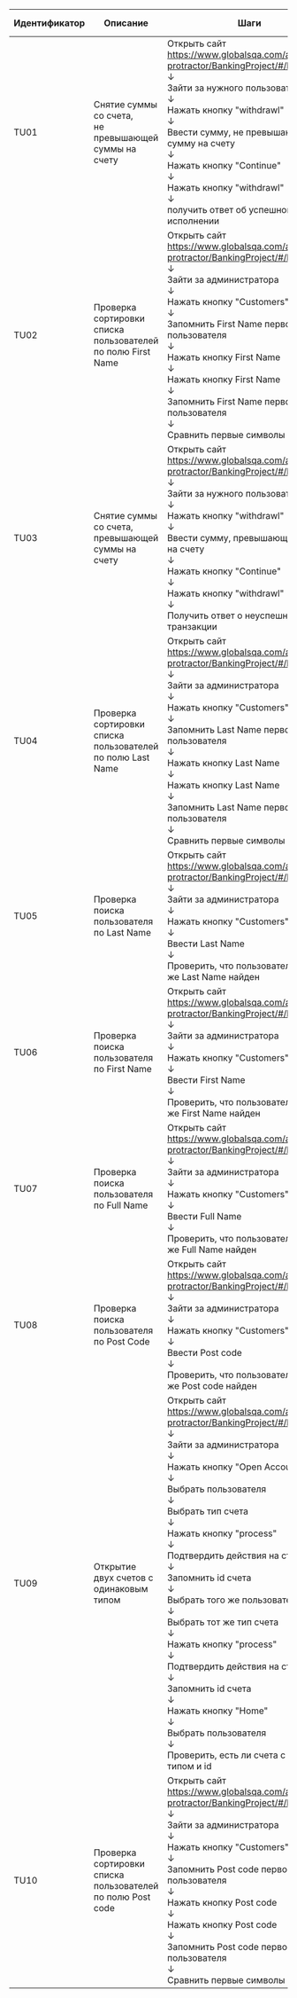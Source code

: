 | Идентификатор | Описание                                                    | Шаги                                                                                                                                                                                                                                                                                                                                                                                                                                                                                                                                                                                                          | Входные данные                                    | Ожидаемые результаты                                                                                  | Фактические результаты                       | Статус          |
|---------------|-------------------------------------------------------------|---------------------------------------------------------------------------------------------------------------------------------------------------------------------------------------------------------------------------------------------------------------------------------------------------------------------------------------------------------------------------------------------------------------------------------------------------------------------------------------------------------------------------------------------------------------------------------------------------------------|---------------------------------------------------|-------------------------------------------------------------------------------------------------------|----------------------------------------------|-----------------|
| TU01          | Снятие суммы со счета, <br>не превышающей суммы на счету    | Открыть сайт <br>https://www.globalsqa.com/angularJs-protractor/BankingProject/#/login<br>↓<br>Зайти за нужного пользователя<br>↓<br>Нажать кнопку "withdrawl"<br>↓<br>Ввести сумму, не превышающую сумму на счету<br>↓<br>Нажать кнопку "Continue"<br>↓<br>Нажать кнопку "withdrawl"<br>↓<br>получить ответ об успешном исполнении                                                                                                                                                                                                                                                                           | Сумма = 1                                         | Пользователь должен получить сообщение <br>об успешном снятии со счета                                | Как ожидали                                  | Пройден успешно |
| TU02          | Проверка сортировки списка пользователей по полю First Name | Открыть сайт<br>https://www.globalsqa.com/angularJs-protractor/BankingProject/#/login<br>↓<br>Зайти за администратора<br>↓<br>Нажать кнопку "Customers"<br>↓<br>Запомнить First Name первого пользователя<br>↓<br>Нажать кнопку First Name<br>↓<br>Нажать кнопку First Name<br>↓<br>Запомнить First Name первого пользователя<br>↓<br>Сравнить первые символы                                                                                                                                                                                                                                                 |                                                   | First Name первого пользователя <br>должен быть меньше <br>либо равно FirstName второго пользователя  | Как ожидали                                  | Пройден успешно |
| TU03          | Снятие суммы со счета, <br>превышающей суммы на счету       | Открыть сайт <br>https://www.globalsqa.com/angularJs-protractor/BankingProject/#/login<br>↓<br>Зайти за нужного пользователя<br>↓<br>Нажать кнопку "withdrawl"<br>↓<br>Ввести сумму, превышающую сумму на счету<br>↓<br>Нажать кнопку "Continue"<br>↓<br>Нажать кнопку "withdrawl"<br>↓<br>Получить ответ о неуспешной транзакции                                                                                                                                                                                                                                                                             | Сумма на счету = 100000                           | Пользователь должен получить сообщение о неуспешной транзакции                                        | Как ожидали                                  | Пройден успешно |
| TU04          | Проверка сортировки списка пользователей по полю Last Name  | Открыть сайт<br>https://www.globalsqa.com/angularJs-protractor/BankingProject/#/login<br>↓<br>Зайти за администратора<br>↓<br>Нажать кнопку "Customers"<br>↓<br>Запомнить Last Name первого пользователя<br>↓<br>Нажать кнопку Last Name<br>↓<br>Нажать кнопку Last Name<br>↓<br>Запомнить Last Name первого пользователя<br>↓<br>Сравнить первые символы                                                                                                                                                                                                                                                     |                                                   | Last Name первого пользователя <br>должен быть меньше <br>либо равно Last Name второго пользователя   | Как ожидали                                  | Пройден успешно |
| TU05          | Проверка поиска пользователя по Last Name                   | Открыть сайт<br>https://www.globalsqa.com/angularJs-protractor/BankingProject/#/login<br>↓<br>Зайти за администратора<br>↓<br>Нажать кнопку "Customers"<br>↓<br>Ввести Last Name<br>↓<br>Проверить, что пользователь с тем же Last Name найден                                                                                                                                                                                                                                                                                                                                                                | Last Name = Granger                               | В таблице должен быть пользователь с тем же Last Name                                                 | Как ожидали                                  | Пройден успешно |
| TU06          | Проверка поиска пользователя по First Name                  | Открыть сайт<br>https://www.globalsqa.com/angularJs-protractor/BankingProject/#/login<br>↓<br>Зайти за администратора<br>↓<br>Нажать кнопку "Customers"<br>↓<br>Ввести First Name<br>↓<br>Проверить, что пользователь с тем же First Name найден                                                                                                                                                                                                                                                                                                                                                              | First Name = Hermoine                             | В таблице должен быть пользователь с тем же First Name                                                | Как ожидали                                  | Пройден успешно |
| TU07          | Проверка поиска пользователя по Full Name                   | Открыть сайт<br>https://www.globalsqa.com/angularJs-protractor/BankingProject/#/login<br>↓<br>Зайти за администратора<br>↓<br>Нажать кнопку "Customers"<br>↓<br>Ввести Full Name<br>↓<br>Проверить, что пользователь с тем же Full Name найден                                                                                                                                                                                                                                                                                                                                                                | full name = Hermoine Granger                      | В таблице должен быть пользователь с тем же Full Name                                                 | Поиск не поддерживает поиск по двум столбцам | Провален        |
| TU08          | Проверка поиска пользователя по Post Code                   | Открыть сайт<br>https://www.globalsqa.com/angularJs-protractor/BankingProject/#/login<br>↓<br>Зайти за администратора<br>↓<br>Нажать кнопку "Customers"<br>↓<br>Ввести Post code<br>↓<br>Проверить, что пользователь с тем же Post code найден                                                                                                                                                                                                                                                                                                                                                                | Post code = E859AB                                | В таблице должен быть пользователь с тем же Post code                                                 | Как ожидали                                  | Пройден успешно |
| TU09          | Открытие двух счетов с одинаковым типом                     | Открыть сайт<br>https://www.globalsqa.com/angularJs-protractor/BankingProject/#/login<br>↓<br>Зайти за администратора<br>↓<br>Нажать кнопку "Open Account"<br>↓<br>Выбрать пользователя<br>↓<br>Выбрать тип счета<br>↓<br>Нажать кнопку "process"<br>↓<br>Подтвердить действия на странице<br>↓<br>Запомнить id счета<br>↓<br>Выбрать того же пользователя<br>↓<br>Выбрать тот же тип счета<br>↓<br>Нажать кнопку "process"<br>↓<br>Подтвердить действия на странице<br>↓<br>Запомнить id счета<br>↓<br>Нажать кнопку "Home"<br>↓<br>Выбрать пользователя<br>↓<br>Проверить, есть ли счета с таким типом и id | Пользователь=Hermoine Granger<br>тип счета=dollar | Пользователь должен подтвердить <br>создание счета с тем же типом<br>и id                             | Как ожидали                                  | Пройден успешно |
| TU10          | Проверка сортировки списка пользователей по полю Post code  | Открыть сайт<br>https://www.globalsqa.com/angularJs-protractor/BankingProject/#/login<br>↓<br>Зайти за администратора<br>↓<br>Нажать кнопку "Customers"<br>↓<br>Запомнить Post code первого пользователя<br>↓<br>Нажать кнопку Post code<br>↓<br>Нажать кнопку Post code<br>↓<br>Запомнить Post code первого пользователя<br>↓<br>Сравнить первые символы                                                                                                                                                                                                                                                     |                                                   | Post code первого пользователя <br>должен быть меньше <br>либо равно Post code второго пользователя   | Как ожидали                                  | пройден успешно |